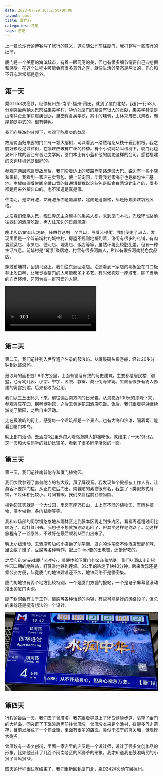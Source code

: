 ```yaml
---
date: 2023-07-29 16:02:50+08:00
layout: post
title: 厦门行
categories: 随笔
tags: 游记
---
```


上一篇长沙行的[博客](https://blog.xulihang.me/traveling/)写了旅行的意义，这次随公司前往厦门，我打算写一些旅行的细节。

厦门是一个美丽的海滨城市，有着一眼可见的美，但也有很多细节需要自己去挖掘和感受。在这个过程中可能会有很多意外之喜，就像生活的常态是平淡的，开心和不开心常常都是意外。

## 第一天

乘G1653次高铁，经停杭州东-南平-福州-莆田，就到了厦门北站。我们一行58人分别乘坐两辆大巴前往集美学村。华侨对厦门的建设有很大的贡献，集美学村便是由南洋企业家陈嘉庚创办，里面有各类学校。其中的建筑，主体采用西式风格，而屋顶是中式的，很有特色。

我们在导游的带领下，参观了陈嘉庚的故居。

故居南面归来园的门口有一颗大榕树，可以看到一缕缕榕条从枝干垂到树根。我之前好像没见过榕树，在福建应该有广泛的种植。有个小说网站叫榕树下，厦门北边泉州下辖的晋江有晋江文学网，厦门本土有小蓝和他的朋友这样的公司，感觉福建的文创环境还是很好的。

参观完两层陈嘉庚故居后，我们沿着边上的坡路尚南路走回大巴。路边有一些小店和果摊，我看到一家店在卖背包，便上前询问，毕竟我老家海宁也是箱包生产基地。老板娘操着带闽南话口音的普通话跟我说这些包是联合台湾设计生产的，很多都是用来外贸出口的。也不知道是真是假。

往南走，是龙舟池，龙舟池东面是南熏楼，北面是道南楼，都是陈嘉庚建筑的风格。

之后我们便乘大巴，经江泽民主席题字的集美大桥，来到厦门本岛。先经环岛路前往西边的酒店吃饭，再入住东边的日航酒店。

晚上和Evan出去走路。往西行遇到一个弄口，写着云梯街，我们便走了进去。发现里面是一个叫前埔村的城中村，房屋不规则地排列着，沿街有很多的店铺，有肉食蔬菜店、水果店、便利店、理发店、饭店等等。虽然环境比较脏乱差，但有一种生活气息。前埔村是“鹭漂”聚居地，村里有很多河南人，所以有很多河南特色食品店。

穿过前埔村，回到马路上，我们往东返回酒店。沿途看到一家店的老板坐在门口板凳上吹口琴，让我觉得厦门的人可能都多才多艺。有时候喜欢一座城市，除了当地的自然环境，还因为有一群可爱的人啊。


<video src="https://blog.xulihang.me/assets/harmonica-xiamen.mp4" controls="controls">
您的浏览器不支持 video 标签。
</video>

## 第二天

第二天，我们前往列入世界遗产名录的鼓浪屿。从厦鼓码头乘游船，经过20多分钟到达鼓浪屿。

鼓浪屿的面积是1.8平方公里，上面有错落有致的历史建筑，主要都是居民楼、别墅，也有幼儿园、小学、中学、医院、教堂、商业街等建筑。里面有很多有钱人修建的离宫别馆，后来都改为公用。

我们从三丘田码头下来，前往偏西南方向的日光岩。从海拔近100米的顶峰下来，参观菽庄花园、钢琴博物馆，之后去黄家花园酒店吃饭。饭后，我们跟着导游继续游览了毓园，之后自由活动。

走在鼓浪屿的街上，感觉每一个建筑都是一个景点。也有大海和沙滩，隔着鹭江能看到厦门本岛。

晚上部门活动，去酒店3公里外的大嶝岛海鲜大排档吃饭，就结束了一天的行程。这一天和大名同学的互动比较多，看到了很多同学活泼的一面。

## 第三天

第三天，我们前往南普陀寺和厦门植物园。

我们大致参观了南普陀寺的各大殿，拜了拜观音。我发现每个殿都有工作人员，让游客不要踩门槛，从正门进后门出。南普陀的素饼很有名，我尝了下类似苏式月饼，不过体积比较小。时间有限，我们又启程前往植物园。

植物园其实就是一个大公园，里面有座万石山，山上有不同的植物区，有雨林植物、藤本植物、多肉植物等等。

我和市场部的同学慢悠悠地从雨林区走到藤本区再走到多肉区，看看离返程时间比较近了，就打算回去。我想也不想就按原路返回了，但其实这样是绕路了。就这样旅程有了一丝意外，不过好在最后顺利从西门出来了。

晚上小组活动，去酒店周边的小店尝了沙茶面。这次的沙茶面不像酒店里那样辣，里面放了蛏子、豆腐等各种料作，配上Chloe要的王老吉，还挺好吃的。

之后和Evan前往厦门市中心，顺便体验下厦门的公交和地铁。我们从酒店走到软件园二期的地铁站，打算乘地铁到莲坂。3公里的路走了快40分钟。后来发现还是乘公交方便，毕竟厦门的地铁建设还不久，地铁网络不是很密集。

厦门的地铁有两个地方比较特别，一个是厦门方言的报站，一个是电子屏幕里滚动推出的厦门树洞。

厦门树洞会有关于工作、情感等各种话题的内容，有些可能是抄的网络段子，但总的来说还是挺有想法的一个设计。

![metro line screen](/album/xiamen/metro-line-screen.jpg)

## 第四天

行程的最后一天，我们去了曾厝垵。我先跟着导游上了环岛健康步道，眺望了金门的大担岛，回来逛了下海滩后再前往曾厝垵。曾厝垵本来是个渔村，有很多历史遗存，目前发展成了一个商业街，里面有很多的店面。类似于海宁的南关厢，但规模大得多。

曾厝垵有一条文创街，里面一家店里的店员是一个设计师，设计了很多文创作品的形象，比如他设计了几百个闽南地区的风狮爷的形象。我才知道我在鼓浪屿买的小狮子叫风狮爷。

四天的行程很快就结束了，我们重新回到厦门北，乘D2424次动车回杭州。



